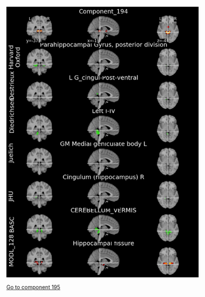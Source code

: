 


![194](preliminary/194.jpg "Component 194")

[Go to component 195](https://parietal-inria.github.io/MODL_atlas/512/195 "Component 195")